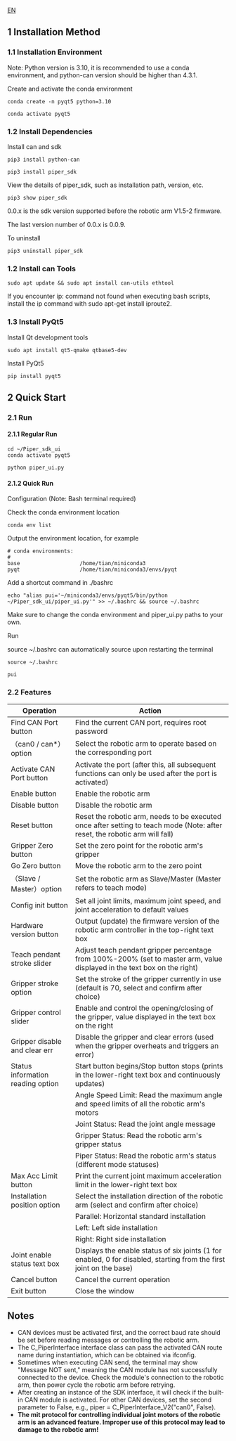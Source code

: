 [EN](README(EN).md)

## 1 Installation Method

### 1.1 Installation Environment

Note: Python version is 3.10, it is recommended to use a conda environment, and python-can version should be higher than 4.3.1.

Create and activate the conda environment

```shell
conda create -n pyqt5 python=3.10
```
```shell
conda activate pyqt5
```

### 1.2 Install Dependencies

Install can and sdk

```shell
pip3 install python-can
```
```shell
pip3 install piper_sdk
```

View the details of piper_sdk, such as installation path, version, etc.

```shell
pip3 show piper_sdk
```

0.0.x is the sdk version supported before the robotic arm V1.5-2 firmware.

The last version number of 0.0.x is 0.0.9.

To uninstall

```shell
pip3 uninstall piper_sdk
```

### 1.2 Install can Tools

```shell
sudo apt update && sudo apt install can-utils ethtool
```

If you encounter ip: command not found when executing bash scripts, install the ip command with sudo apt-get install iproute2.

### 1.3 Install PyQt5

Install Qt development tools
```shell
sudo apt install qt5-qmake qtbase5-dev
```

Install PyQt5

```shell
pip install pyqt5

```
## 2 Quick Start

### 2.1 Run

#### 2.1.1 Regular Run

```shell
cd ~/Piper_sdk_ui
conda activate pyqt5
```
```shell
python piper_ui.py
```

#### 2.1.2 Quick Run

Configuration (Note: Bash terminal required)

Check the conda environment location

```shell
conda env list
```
Output the environment location, for example
```
# conda environments:
#
base                   /home/tian/miniconda3
pyqt                   /home/tian/miniconda3/envs/pyqt
```
Add a shortcut command in ./bashrc
```shell
echo "alias pui='~/miniconda3/envs/pyqt5/bin/python ~/Piper_sdk_ui/piper_ui.py'" >> ~/.bashrc && source ~/.bashrc
```
Make sure to change the conda environment and piper_ui.py paths to your own.

Run

source ~/.bashrc can automatically source upon restarting the terminal
```shell
source ~/.bashrc
```

```shell
pui
```

### 2.2 Features

|Operation |Action|
|---|---|
|Find CAN Port button|Find the current CAN port, requires root password|
|（can0 / can*）option|Select the robotic arm to operate based on the corresponding port|
|Activate CAN Port button|Activate the port (after this, all subsequent functions can only be used after the port is activated)|
|Enable button|Enable the robotic arm|
|Disable button|Disable the robotic arm|
|Reset button|Reset the robotic arm, needs to be executed once after setting to teach mode (Note: after reset, the robotic arm will fall)|
|Gripper Zero button|Set the zero point for the robotic arm's gripper|
|Go Zero button|Move the robotic arm to the zero point|
|（Slave / Master）option|Set the robotic arm as Slave/Master (Master refers to teach mode)|
|Config init button|Set all joint limits, maximum joint speed, and joint acceleration to default values|
|Hardware version button|Output (update) the firmware version of the robotic arm controller in the top-right text box|
|Teach pendant stroke slider|Adjust teach pendant gripper percentage from 100%-200% (set to master arm, value displayed in the text box on the right)|
|Gripper stroke option|Set the stroke of the gripper currently in use (default is 70, select and confirm after choice)|
|Gripper control slider|Enable and control the opening/closing of the gripper, value displayed in the text box on the right|
|Gripper disable and clear err|Disable the gripper and clear errors (used when the gripper overheats and triggers an error)|
|Status information reading option|Start button begins/Stop button stops (prints in the lower-right text box and continuously updates)|
| |Angle Speed Limit: Read the maximum angle and speed limits of all the robotic arm's motors|
| |Joint Status: Read the joint angle message|
| |Gripper Status: Read the robotic arm's gripper status|
| |Piper Status: Read the robotic arm's status (different mode statuses)|
|Max Acc Limit button|Print the current joint maximum acceleration limit in the lower-right text box|
|Installation position option|Select the installation direction of the robotic arm (select and confirm after choice)|
| |Parallel: Horizontal standard installation|
| |Left: Left side installation|
| |Right: Right side installation|
|Joint enable status text box|Displays the enable status of six joints (1 for enabled, 0 for disabled, starting from the first joint on the base)|
|Cancel button|Cancel the current operation|
|Exit button|Close the window|

## Notes

- CAN devices must be activated first, and the correct baud rate should be set before reading messages or controlling the robotic arm.
- The C_PiperInterface interface class can pass the activated CAN route name during instantiation, which can be obtained via ifconfig.
- Sometimes when executing CAN send, the terminal may show "Message NOT sent," meaning the CAN module has not successfully connected to the device. Check the module's connection to the robotic arm, then power cycle the robotic arm before retrying.
- After creating an instance of the SDK interface, it will check if the built-in CAN module is activated. For other CAN devices, set the second parameter to False, e.g., piper = C_PiperInterface_V2("can0", False).
- **The mit protocol for controlling individual joint motors of the robotic arm is an advanced feature. Improper use of this protocol may lead to damage to the robotic arm!**
